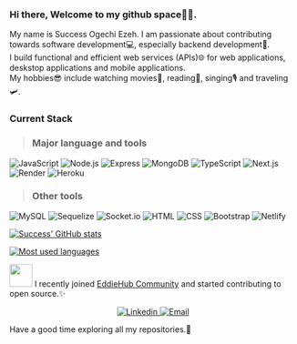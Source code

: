 ### Hi there, Welcome to my github space🤝😊.

My name is Success Ogechi Ezeh. I am passionate about contributing towards software development💻, especially backend development🌟.  
I build functional and efficient web services (APIs)🌐 for web applications, deskstop applications and mobile applications.  
My hobbies😎 include watching movies🍿, reading📖, singing🎙 and traveling🛩.

### Current Stack 
 > ### Major language and tools
![JavaScript](https://img.shields.io/badge/javascript-%23323330.svg?style=for-the-badge&logo=javascript) ![Node.js](https://img.shields.io/badge/node.js-%23323330.svg?style=for-the-badge&logo=node.js) ![Express](https://img.shields.io/badge/express-%23323330.svg?style=for-the-badge&logo=express) ![MongoDB](https://img.shields.io/badge/mongodb-%23323330.svg?style=for-the-badge&logo=mongodb) ![TypeScript](https://img.shields.io/badge/typescript-%23323330.svg?style=for-the-badge&logo=typescript) ![Next.js](https://img.shields.io/badge/next.js-%23323330.svg?style=for-the-badge&logo=next.js) ![Render](https://img.shields.io/badge/render-%23323330.svg?style=for-the-badge&logo=render) ![Heroku](https://img.shields.io/badge/heroku-%23323330.svg?style=for-the-badge&logo=heroku) 

 > ### Other tools
![MySQL](https://img.shields.io/badge/mysql-%23323330.svg?style=for-the-badge&logo=mysql) ![Sequelize](https://img.shields.io/badge/sequelize-%23323330.svg?style=for-the-badge&logo=sequelize) ![Socket.io](https://img.shields.io/badge/socket.io-%23323330.svg?style=for-the-badge&logo=socket.io) ![HTML](https://img.shields.io/badge/html-%23323330.svg?style=for-the-badge&logo=html5) ![CSS](https://img.shields.io/badge/css-%23323330.svg?style=for-the-badge&logo=css3) ![Bootstrap](https://img.shields.io/badge/bootstrap-%23323330.svg?style=for-the-badge&logo=bootstrap) ![Netlify](https://img.shields.io/badge/netlify-%23323330.svg?style=for-the-badge&logo=netlify) 

[![Success' GitHub stats](https://github-readme-stats.vercel.app/api?username=OgeHub&count_private=true&show_icons=true&theme=gotham&line_height=27)](https://github.com/murewaashiru/github-readme-stats)  

[![Most used languages ](https://github-readme-stats.vercel.app/api/top-langs/?username=OgeHub&theme=gotham&count_private=true&line_height=27)](https://github.com/anuraghazra/github-readme-stats)

 <img src="https://github.com/EddieHubCommunity.png" height="40" /> I recently joined [EddieHub Community](https://github.com/EddieHubCommunity) and started contributing to open source.✨


<p align="center">
  <a href="https://www.linkedin.com/in/success-ezeh/">
    <img src="https://img.shields.io/badge/Connect%20with%20me-%23323330.svg?style=for-the-badge&logo=linkedin" alt="Linkedin" />
 </a>
    <a href="ezehsuccess0476@gmail.com">
    <img src="https://img.shields.io/badge/email%20me-%23323330.svg?style=for-the-badge&logo=gmail" alt="Email" />
 </a>
</p>

Have a good time exploring all my repositories.🙂
